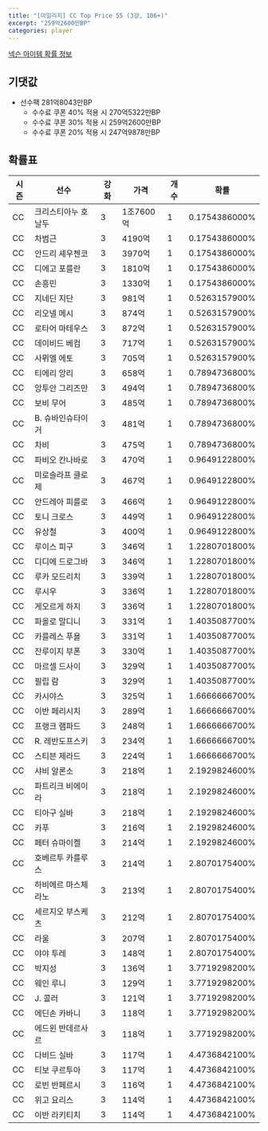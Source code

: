 ```yaml
---
title: "[마일리지] CC Top Price 55 (3강, 106+)"
excerpt: "259억2600만BP"
categories: player
---
```

[넥슨 아이템 확률 정보](http://iteminfo.nexon.com/probability/fo4?sn=7210)

## 기댓값
- 선수팩 281억8043만BP
  - 수수료 쿠폰 40% 적용 시 270억5322만BP
  - 수수료 쿠폰 30% 적용 시 259억2600만BP
  - 수수료 쿠폰 20% 적용 시 247억9878만BP


## 확률표

|시즌|선수|강화|가격|개수|확률|
|---|---|---|---|---|---|
|CC|크리스티아누 호날두|3|1조7600억|1|0.1754386000%|
|CC|차범근|3|4190억|1|0.1754386000%|
|CC|안드리 셰우첸코|3|3970억|1|0.1754386000%|
|CC|디에고 포를란|3|1810억|1|0.1754386000%|
|CC|손흥민|3|1330억|1|0.1754386000%|
|CC|지네딘 지단|3|981억|1|0.5263157900%|
|CC|리오넬 메시|3|874억|1|0.5263157900%|
|CC|로타어 마테우스|3|872억|1|0.5263157900%|
|CC|데이비드 베컴|3|717억|1|0.5263157900%|
|CC|사뮈엘 에토|3|705억|1|0.5263157900%|
|CC|티에리 앙리|3|658억|1|0.7894736800%|
|CC|앙투안 그리즈만|3|494억|1|0.7894736800%|
|CC|보비 무어|3|485억|1|0.7894736800%|
|CC|B. 슈바인슈타이거|3|481억|1|0.7894736800%|
|CC|차비|3|475억|1|0.7894736800%|
|CC|파비오 칸나바로|3|470억|1|0.9649122800%|
|CC|미로슬라프 클로제|3|467억|1|0.9649122800%|
|CC|안드레아 피를로|3|466억|1|0.9649122800%|
|CC|토니 크로스|3|449억|1|0.9649122800%|
|CC|유상철|3|400억|1|0.9649122800%|
|CC|루이스 피구|3|346억|1|1.2280701800%|
|CC|디디에 드로그바|3|346억|1|1.2280701800%|
|CC|루카 모드리치|3|339억|1|1.2280701800%|
|CC|루시우|3|336억|1|1.2280701800%|
|CC|게오르게 하지|3|336억|1|1.2280701800%|
|CC|파올로 말디니|3|331억|1|1.4035087700%|
|CC|카를레스 푸욜|3|331억|1|1.4035087700%|
|CC|잔루이지 부폰|3|330억|1|1.4035087700%|
|CC|마르셀 드사이|3|329억|1|1.4035087700%|
|CC|필립 람|3|329억|1|1.4035087700%|
|CC|카시야스|3|325억|1|1.6666666700%|
|CC|이반 페리시치|3|289억|1|1.6666666700%|
|CC|프랭크 램파드|3|248억|1|1.6666666700%|
|CC|R. 레반도프스키|3|234억|1|1.6666666700%|
|CC|스티븐 제라드|3|224억|1|1.6666666700%|
|CC|샤비 알론소|3|218억|1|2.1929824600%|
|CC|파트리크 비에이라|3|218억|1|2.1929824600%|
|CC|티아구 실바|3|218억|1|2.1929824600%|
|CC|카푸|3|216억|1|2.1929824600%|
|CC|페터 슈마이켈|3|214억|1|2.1929824600%|
|CC|호베르투 카를루스|3|214억|1|2.8070175400%|
|CC|하비에르 마스체라노|3|213억|1|2.8070175400%|
|CC|세르지오 부스케츠|3|212억|1|2.8070175400%|
|CC|라울|3|207억|1|2.8070175400%|
|CC|야야 투레|3|148억|1|2.8070175400%|
|CC|박지성|3|136억|1|3.7719298200%|
|CC|웨인 루니|3|129억|1|3.7719298200%|
|CC|J. 콜러|3|121억|1|3.7719298200%|
|CC|에딘손 카바니|3|118억|1|3.7719298200%|
|CC|에드윈 반데르사르|3|118억|1|3.7719298200%|
|CC|다비드 실바|3|117억|1|4.4736842100%|
|CC|티보 쿠르투아|3|117억|1|4.4736842100%|
|CC|로빈 반페르시|3|116억|1|4.4736842100%|
|CC|위고 요리스|3|114억|1|4.4736842100%|
|CC|이반 라키티치|3|114억|1|4.4736842100%|
